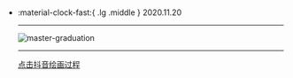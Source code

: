 #  

<div class="grid cards" markdown>

-   :material-clock-fast:{ .lg .middle } 2020.11.20

    ---

    <a><img alt="master-graduation" loading="lazy" src="../img/20201120.jpg" /></a>

    ---

    <a class="md-tag" href="https://www.douyin.com/user/MS4wLjABAAAA3shEtLqFq7-HiGjmUL-4t_qiv4qn_aGLh2VGj0Cj7tFDu7Bt5x-hbZ_VCyhDfA4Z?from_tab_name=main&modal_id=6897192352608292109">点击抖音绘画过程</a>

</div>
